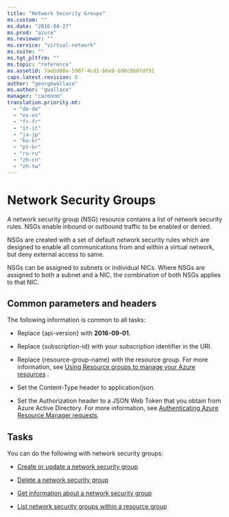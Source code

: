 ```yaml
---
title: "Network Security Groups"
ms.custom: ""
ms.date: "2016-04-27"
ms.prod: "azure"
ms.reviewer: ""
ms.service: "virtual-network"
ms.suite: ""
ms.tgt_pltfrm: ""
ms.topic: "reference"
ms.assetid: 7aebd80a-5907-4cd1-b6e8-690c8b07df91
caps.latest.revision: 8
author: "georgewallace"
ms.author: "gwallace"
manager: "carmonm"
translation.priority.mt: 
  - "de-de"
  - "es-es"
  - "fr-fr"
  - "it-it"
  - "ja-jp"
  - "ko-kr"
  - "pt-br"
  - "ru-ru"
  - "zh-cn"
  - "zh-tw"
---
```

# Network Security Groups
A network security group (NSG) resource contains a list of network security rules. NSGs enable inbound or outbound traffic to be enabled or denied.  
  
 NSGs are created with a set of default network security rules which are designed to enable all communications from and within a virtual network, but deny external access to same.  
  
 NSGs can be assigned to subnets or individual NICs. Where NSGs are assigned to both a subnet and a NIC, the combination of both NSGs applies to that NIC.  
  
##  <a name="bk_common"></a> Common parameters and headers  
 The following information is common to all tasks:  
  
-   Replace {api-version} with **2016-09-01**.  
  
-   Replace {subscription-id} with your subscription identifier in the URI.  
  
-   Replace {resource-group-name} with the resource group. For more information, see [Using Resource groups to manage your Azure resources](http://azure.microsoft.com/en-us/documentation/articles/azure-preview-portal-using-resource-groups) .  
  
-   Set the Content-Type header to application/json.  
  
-   Set the Authorization header to a JSON Web Token that you obtain from Azure Active Directory. For more information, see [Authenticating Azure Resource Manager requests](../../index.md).  
  
## Tasks  
 You can do the following with network security groups:  
  
-   [Create or update a network security group](create-or-update-a-network-security-group.md)  
  
-   [Delete a network security group](delete-a-network-security-group.md)  
  
-   [Get information about a network security group](get-information-about-a-network-security-group.md)  
  
-   [List network security groups within a resource group](list-network-security-groups-within-a-resource-group.md)
